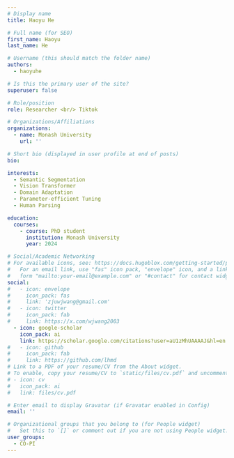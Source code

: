 ```yaml
---
# Display name
title: Haoyu He

# Full name (for SEO)
first_name: Haoyu
last_name: He

# Username (this should match the folder name)
authors:
  - haoyuhe

# Is this the primary user of the site?
superuser: false

# Role/position
role: Researcher <br/> Tiktok

# Organizations/Affiliations
organizations:
  - name: Monash University
    url: ''

# Short bio (displayed in user profile at end of posts)
bio: 

interests:
  - Semantic Segmentation
  - Vision Transformer
  - Domain Adaptation
  - Parameter-efficient Tuning
  - Human Parsing

education:
  courses:
    - course: PhD student
      institution: Monash University
      year: 2024

# Social/Academic Networking
# For available icons, see: https://docs.hugoblox.com/getting-started/page-builder/#icons
#   For an email link, use "fas" icon pack, "envelope" icon, and a link in the
#   form "mailto:your-email@example.com" or "#contact" for contact widget.
social:
#   - icon: envelope
#     icon_pack: fas
#     link: 'zjuwjwang@gmail.com'
#   - icon: twitter
#     icon_pack: fab
#     link: https://x.com/wjwang2003
  - icon: google-scholar
    icon_pack: ai
    link: https://scholar.google.com/citations?user=aU1zMhUAAAAJ&hl=en
#   - icon: github
#     icon_pack: fab
#     link: https://github.com/lhmd
# Link to a PDF of your resume/CV from the About widget.
# To enable, copy your resume/CV to `static/files/cv.pdf` and uncomment the lines below.
# - icon: cv
#   icon_pack: ai
#   link: files/cv.pdf

# Enter email to display Gravatar (if Gravatar enabled in Config)
email: ''

# Organizational groups that you belong to (for People widget)
#   Set this to `[]` or comment out if you are not using People widget.
user_groups:
  - CO-PI
---
```

